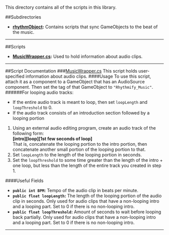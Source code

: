 This directory contains all of the scripts in this library.

##Subdirectories
- **[rhythmObject](./rhythmObject):** Contains scripts that sync GameObjects to the beat of the music.

___
##Scripts
- **[MusicWrapper.cs](#MusicWrapper.cs):** Used to hold information about audio clips.

___
##Script Documentation
###<a id="MusicWrapper.cs"></a>[MusicWrapper.cs](./MusicWrapper.cs)
This script holds user-specified information about audio clips.
####Usage
To use this script, attach it as a component to a GameObject that has an AudioSource component. Then set the tag of that GameObject to `"Rhythmify_Music"`.
######For looping audio tracks:
- If the entire audio track is meant to loop, then set `loopLength` and `loopThreshold` to 0.
- If the audio track consists of an introduction section followed by a looping portion
 1. Using an external audio editing program, create an audio track of the following form:  
 **[intro][loop][1st few seconds of loop]**  
 That is, concatenate the looping portion to the intro portion, then concatenate another small portion of the looping portion to that.
 2. Set `loopLength` to the length of the looping portion in seconds.
 3. Set the `loopThreshold` to some time greater than the length of the intro + one loop, but less than the length of the entire track you created in step 1.

####Useful Fields
- **`public int BPM`:** Tempo of the audio clip in beats per minute.
- **`public float loopLength`:** The length of the looping portion of the audio clip in seconds. Only used for audio clips that have a non-looping intro and a looping part. Set to 0 if there is no non-looping intro. 
- **`public float loopThreshold`:** Amount of seconds to wait before looping back partially. Only used for audio clips that have a non-looping intro and a looping part. Set to 0 if there is no non-looping intro.

___
